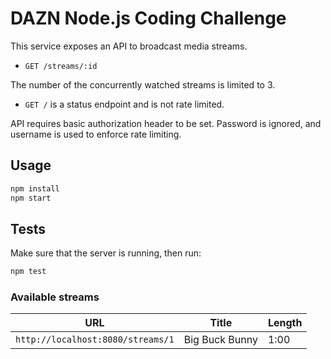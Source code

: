 # DAZN Node.js Coding Challenge

This service exposes an API to broadcast media streams.

- `GET /streams/:id`

The number of the concurrently watched streams is limited to 3.

- `GET /` is a status endpoint and is not rate limited.

API requires basic authorization header to be set. Password is ignored, and username is used to enforce rate limiting.

## Usage

```bash
npm install
npm start
```

## Tests

Make sure that the server is running, then run:

```bash
npm test
```

### Available streams

| URL | Title | Length |
| --- | ----- | ------ |
| `http://localhost:8080/streams/1` | Big Buck Bunny | 1:00 |
